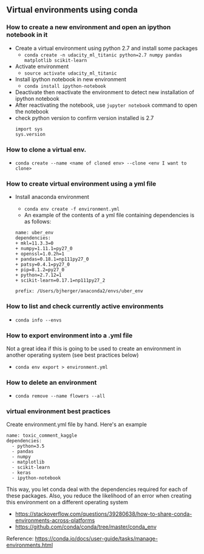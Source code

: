 ## Virtual environments using conda

### How to create a new environment and open an ipython notebook in it
- Create a virtual environment using python 2.7 and install some packages
    + `conda create -n udacity_ml_titanic python=2.7 numpy pandas matplotlib scikit-learn`
- Activate environment
    + `source activate udacity_ml_titanic`
- Install ipython notebook in new environment
    + `conda install ipython-notebook`
- Deactivate then reactivate the environment to detect new installation of ipython notebook
- After reactivating the notebook, use `jupyter notebook` command to open the notebook
- check python version to confirm  version installed is 2.7
    ```
    import sys
    sys.version
    ```

### How to clone a virtual env.
- `conda create --name <name of cloned env> --clone <env I want to clone>`

### How to create virtual environment using a yml file
- Install anaconda environment
    - `conda env create -f environment.yml`
    - An example of the contents of a yml file containing dependencies is as follows:

    ```
    name: uber_env
    dependencies:
    + mkl=11.3.3=0
    + numpy=1.11.1=py27_0
    + openssl=1.0.2h=1
    + pandas=0.18.1=np111py27_0
    + patsy=0.4.1=py27_0
    + pip=8.1.2=py27_0
    + python=2.7.12=1
    + scikit-learn=0.17.1=np111py27_2

    prefix: /Users/bjherger/anaconda2/envs/uber_env
    ```

### How to list and check currently active environments
- `conda info --envs`

### How to export environment into a .yml file
Not a great idea if this is going to be used to create an environment in another operating system (see best practices below)
- `conda env export > environment.yml`

### How to delete an environment
- `conda remove --name flowers --all`

### virtual environment best practices
Create environment.yml file by hand. Here's an example

```
name: toxic_comment_kaggle
dependencies:
  - python=3.5
  - pandas
  - numpy
  - matplotlib
  - scikit-learn
  - keras
  - ipython-notebook
```

This way, you let conda deal with the dependencies required for each of these packages. Also, you reduce the likelihood of an error when creating this environment on a different operating system

- https://stackoverflow.com/questions/39280638/how-to-share-conda-environments-across-platforms
- https://github.com/conda/conda/tree/master/conda_env

Reference: https://conda.io/docs/user-guide/tasks/manage-environments.html